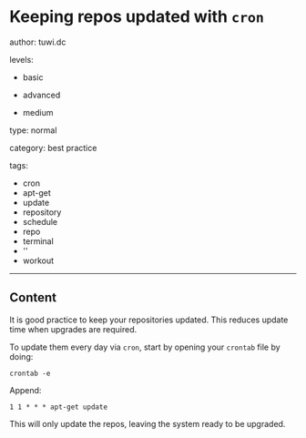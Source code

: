 # Keeping repos updated with `cron`
author: tuwi.dc

levels:

  - basic

  - advanced

  - medium

type: normal

category: best practice

tags:
  - cron
  - apt-get
  - update
  - repository
  - schedule
  - repo
  - terminal
  - ''
  - workout


---
## Content

It is good practice to keep your repositories updated. This reduces update time when upgrades are required. 

To update them every day via `cron`, start by opening your `crontab` file by doing:

```
crontab -e
```

Append:
```
1 1 * * * apt-get update
```

This will only update the repos, leaving the system ready to be upgraded.